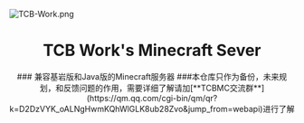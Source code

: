 ![TCB-Work.png](https://cdn-image.miaofile.com/file/acgfunimage/2022/02/15/TCB-Work.png)

<div align="center">
  <h1>TCB Work's Minecraft Sever</h1>
### 兼容基岩版和Java版的Minecraft服务器
###本仓库只作为备份，未来规划，和反馈问题的作用，需要详细了解请加[**TCBMC交流群**](https://qm.qq.com/cgi-bin/qm/qr?k=D2DzVYK_oALNgHwmKQhWlGLK8ub28Zvo&jump_from=webapi)进行了解
<br>
